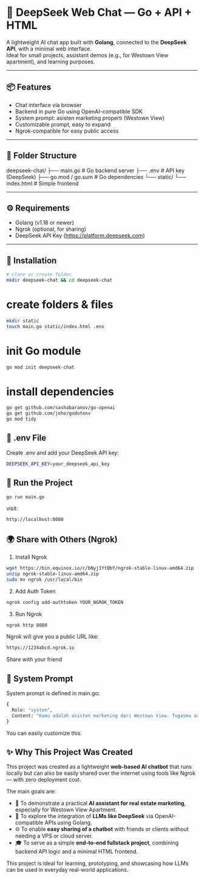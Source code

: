 # 🧠 DeepSeek Web Chat — Go + API + HTML
A lightweight AI chat app built with **Golang**, connected to the **DeepSeek API**, with a minimal web interface.  
Ideal for small projects, assistant demos (e.g., for Westown View apartment), and learning purposes.

---

## 📦 Features
- Chat interface via browser
- Backend in pure Go using OpenAI-compatible SDK
- System prompt: asisten marketing properti (Westown View)
- Customizable prompt, easy to expand
- Ngrok-compatible for easy public access

---

## 📁 Folder Structure
deepseek-chat/
├── main.go # Go backend server
├── .env # API key (DeepSeek)
├── go.mod / go.sum # Go dependencies
└── static/
└── index.html # Simple frontend


---

## ⚙️ Requirements

- Golang (v1.18 or newer)
- Ngrok (optional, for sharing)
- DeepSeek API Key (https://platform.deepseek.com)

---

## 🔧 Installation

```bash
# clone or create folder
mkdir deepseek-chat && cd deepseek-chat
```
# create folders & files
```bash
mkdir static
touch main.go static/index.html .env
```
# init Go module
```bash
go mod init deepseek-chat
```
# install dependencies
```bash
go get github.com/sashabaranov/go-openai
go get github.com/joho/godotenv
go mod tidy
```
## 🧪 .env File

Create .env and add your DeepSeek API key:
```bash
DEEPSEEK_API_KEY=your_deepseek_api_key
```
## 🚀 Run the Project

```bash
go run main.go
```
visit:
```bash
http://localhost:8080
```

## 🌍 Share with Others (Ngrok)
1. Install Ngrok
```bash
wget https://bin.equinox.io/c/bNyj1YtQbY/ngrok-stable-linux-amd64.zip
unzip ngrok-stable-linux-amd64.zip
sudo mv ngrok /usr/local/bin
```
2. Add Auth Token
```bash
ngrok config add-authtoken YOUR_NGROK_TOKEN
```

3. Run Ngrok
```bash
ngrok http 8080
```
Ngrok will give you a public URL like:
```bash
https://1234abcd.ngrok.io
```
Share with your friend

## 🧠 System Prompt

System prompt is defined in main.go:
```bash
{
  Role: "system",
  Content: "Kamu adalah asisten marketing dari Westown View. Tugasmu adalah membantu menjelaskan apartemen Westown View kepada calon customer dengan bahasa yang sopan, informatif, dan meyakinkan.",
}
```
You can easily customize this.

## ✨ Why This Project Was Created

This project was created as a lightweight **web-based AI chatbot** that runs locally but can also be easily shared over the internet using tools like Ngrok — with zero deployment cost.

The main goals are:
- 💼 To demonstrate a practical **AI assistant for real estate marketing**, especially for Westown View Apartment.
- 🧠 To explore the integration of **LLMs like DeepSeek** via OpenAI-compatible APIs using Golang.
- 🌐 To enable **easy sharing of a chatbot** with friends or clients without needing a VPS or cloud server.
- 🎓 To serve as a simple **end-to-end fullstack project**, combining backend API logic and a minimal HTML frontend.

This project is ideal for learning, prototyping, and showcasing how LLMs can be used in everyday real-world applications.
